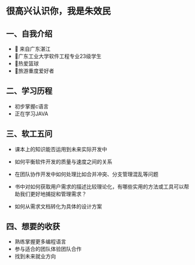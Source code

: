 # `很高兴认识你，我是朱效民`

## 一、自我介绍
- 🌊 来自广东湛江
- 📖广东工业大学软件工程专业23级学生
- 🏀热爱篮球
- 🌄旅游重度爱好者

## 二、学习历程
- 初步掌握c语言
- 正在学习JAVA

## 三、软工五问
- 课本上的知识能否运用到未来实际开发中
- 如何平衡软件开发的质量与速度之间的关系
- 在团队协作开发中如何处理比如合并冲突、分支管理混乱等问题
- 书中对如何获取用户需求的描述比较理论化，有哪些实用的方法或工具可以帮助我们更好地捕捉和管理需求？


- 如何从需求文档转化为具体的设计方案

## 四、想要的收获
- 熟练掌握更多编程语言
- 参与适合的团队体验团队合作
- 找到未来就业方向
